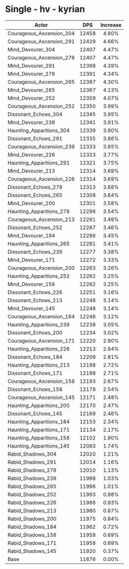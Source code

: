 # Single - hv - kyrian
| Actor | DPS | Increase |
|---|:---:|:---:|
|Courageous_Ascension_304|12458|4.90%|
|Courageous_Ascension_291|12429|4.66%|
|Mind_Devourer_304|12407|4.47%|
|Courageous_Ascension_278|12407|4.47%|
|Mind_Devourer_291|12398|4.39%|
|Mind_Devourer_278|12391|4.34%|
|Courageous_Ascension_265|12387|4.30%|
|Mind_Devourer_265|12367|4.13%|
|Mind_Devourer_252|12359|4.07%|
|Courageous_Ascension_252|12350|3.99%|
|Dissonant_Echoes_304|12345|3.95%|
|Mind_Devourer_239|12341|3.91%|
|Haunting_Apparitions_304|12339|3.90%|
|Dissonant_Echoes_291|12335|3.86%|
|Courageous_Ascension_239|12333|3.85%|
|Mind_Devourer_226|12323|3.77%|
|Haunting_Apparitions_291|12321|3.75%|
|Mind_Devourer_213|12314|3.69%|
|Courageous_Ascension_226|12314|3.69%|
|Dissonant_Echoes_278|12313|3.68%|
|Dissonant_Echoes_265|12308|3.64%|
|Mind_Devourer_200|12301|3.58%|
|Haunting_Apparitions_278|12296|3.54%|
|Courageous_Ascension_213|12291|3.49%|
|Dissonant_Echoes_252|12287|3.46%|
|Mind_Devourer_184|12286|3.45%|
|Haunting_Apparitions_265|12281|3.41%|
|Dissonant_Echoes_239|12277|3.38%|
|Mind_Devourer_171|12272|3.33%|
|Courageous_Ascension_200|12263|3.26%|
|Haunting_Apparitions_252|12262|3.25%|
|Mind_Devourer_158|12262|3.25%|
|Dissonant_Echoes_226|12251|3.16%|
|Dissonant_Echoes_213|12248|3.14%|
|Mind_Devourer_145|12248|3.14%|
|Courageous_Ascension_184|12246|3.12%|
|Haunting_Apparitions_239|12238|3.05%|
|Dissonant_Echoes_200|12234|3.02%|
|Courageous_Ascension_171|12220|2.90%|
|Haunting_Apparitions_226|12213|2.84%|
|Dissonant_Echoes_184|12209|2.81%|
|Haunting_Apparitions_213|12198|2.72%|
|Dissonant_Echoes_171|12198|2.71%|
|Courageous_Ascension_158|12193|2.67%|
|Dissonant_Echoes_158|12178|2.54%|
|Courageous_Ascension_145|12171|2.48%|
|Haunting_Apparitions_200|12170|2.47%|
|Dissonant_Echoes_145|12169|2.46%|
|Haunting_Apparitions_184|12153|2.34%|
|Haunting_Apparitions_171|12134|2.17%|
|Haunting_Apparitions_158|12102|1.90%|
|Haunting_Apparitions_145|12083|1.74%|
|Rabid_Shadows_304|12020|1.21%|
|Rabid_Shadows_291|12014|1.16%|
|Rabid_Shadows_278|12010|1.13%|
|Rabid_Shadows_239|11998|1.03%|
|Rabid_Shadows_265|11996|1.01%|
|Rabid_Shadows_252|11993|0.98%|
|Rabid_Shadows_226|11986|0.93%|
|Rabid_Shadows_213|11980|0.87%|
|Rabid_Shadows_200|11975|0.84%|
|Rabid_Shadows_184|11962|0.72%|
|Rabid_Shadows_158|11958|0.69%|
|Rabid_Shadows_171|11958|0.69%|
|Rabid_Shadows_145|11920|0.37%|
|Base|11876|0.00%|
